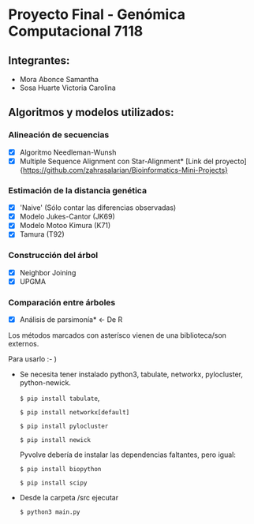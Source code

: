 # Proyecto Final - Genómica Computacional 7118
## Integrantes:
- Mora Abonce Samantha
- Sosa Huarte Victoria Carolina

## Algoritmos y modelos utilizados:

### Alineación de secuencias
- [X] Algoritmo Needleman-Wunsh
- [X] Multiple Sequence Alignment con Star-Alignment* [Link del proyecto]{https://github.com/zahrasalarian/Bioinformatics-Mini-Projects}

### Estimación de la distancia genética
- [X] 'Naive' (Sólo contar las diferencias observadas)
- [X] Modelo Jukes-Cantor (JK69)
- [X] Modelo Motoo Kimura (K71)
- [X] Tamura (T92)

### Construcción del árbol
- [X] Neighbor Joining
- [X] UPGMA

### Comparación entre árboles
- [X] Análisis de parsimonía* <- De R

Los métodos marcados con asterísco vienen de una biblioteca/son externos. 

Para usarlo :- )
- Se necesita tener instalado python3, tabulate, networkx, pylocluster, python-newick.

  `$ pip install tabulate`,

  `$ pip install networkx[default]`

  `$ pip install pylocluster`

  `$ pip install newick`

  Pyvolve debería de instalar las dependencias faltantes, pero igual:

  `$ pip install biopython` 

  `$ pip install scipy`
- Desde la carpeta /src ejecutar 

  `$ python3 main.py`

